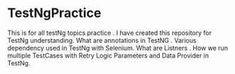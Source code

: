 # TestNgPractice
This is for all testNg topics practice .
I have created this repository for TestNg understanding.
What are annotations in TestNG .
Various dependency used in TestNg with Selenium.
What are Listners .
How we run multiple TestCases with Retry Logic Parameters and Data Provider in TestNg.
